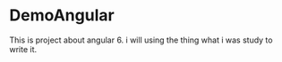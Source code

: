# DemoAngular
This is project about angular 6. i will using the thing what i was study to write it.
